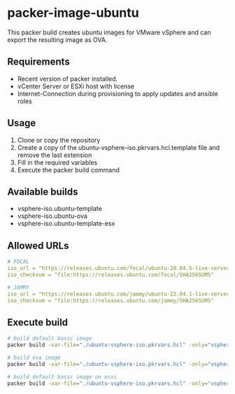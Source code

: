# packer-image-ubuntu

This packer build creates ubuntu images for VMware vSphere and can export the resulting image as OVA.

## Requirements

* Recent version of packer installed.
* vCenter Server or ESXi host with license
* Internet-Connection during provisioning to apply updates and ansible roles

## Usage

1. Clone or copy the repository
2. Create a copy of the ubuntu-vsphere-iso.pkrvars.hcl.template file and remove the last extension
3. Fill in the required variables
4. Execute the packer build command

## Available builds

* vsphere-iso.ubuntu-template
* vsphere-iso.ubuntu-ova
* vsphere-iso.ubuntu-template-esx

## Allowed URLs

```yaml
# FOCAL
iso_url = "https://releases.ubuntu.com/focal/ubuntu-20.04.5-live-server-amd64.iso"
iso_checksum = "file:https://releases.ubuntu.com/focal/SHA256SUMS"

# JAMMY
iso_url = "https://releases.ubuntu.com/jammy/ubuntu-22.04.1-live-server-amd64.iso"
iso_checksum = "file:https://releases.ubuntu.com/jammy/SHA256SUMS"
```

## Execute build

```bash
# build default basic image
packer build -var-file="./ubuntu-vsphere-iso.pkrvars.hcl" -only="vsphere-iso.ubuntu-template" .

# build ova image
packer build -var-file="./ubuntu-vsphere-iso.pkrvars.hcl" -only="vsphere-iso.ubuntu-ova" .

# build default basic image on esxi
packer build -var-file="./ubuntu-vsphere-iso.pkrvars.hcl" -only="vsphere-iso.ubuntu-template-esx" .
```
